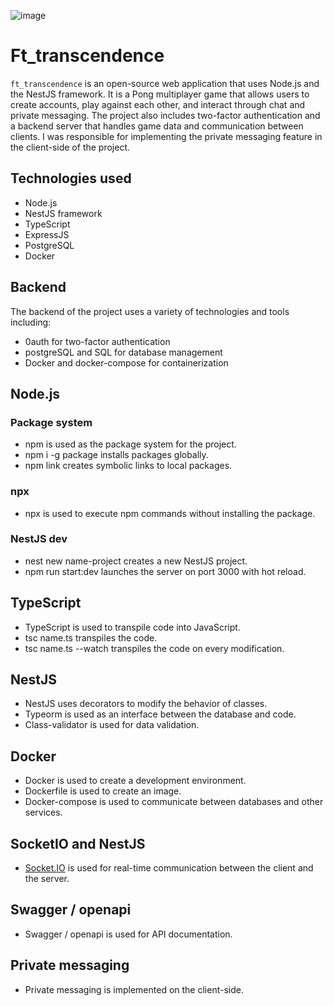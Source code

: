 ![image](https://img.shields.io/badge/Maintained%3F-no-red.svg)

# Ft_transcendence

`ft_transcendence` is an open-source web application that uses Node.js and the NestJS framework. It is a Pong multiplayer game that allows users to create accounts, play against each other, and interact through chat and private messaging. The project also includes two-factor authentication and a backend server that handles game data and communication between clients. I was responsible for implementing the private messaging feature in the client-side of the project.

## Technologies used

- Node.js
- NestJS framework
- TypeScript
- ExpressJS
- PostgreSQL
- Docker

## Backend

The backend of the project uses a variety of technologies and tools including:

- 0auth for two-factor authentication
- postgreSQL and SQL for database management
- Docker and docker-compose for containerization

## Node.js

### Package system

- npm is used as the package system for the project.
- npm i -g package installs packages globally.
- npm link creates symbolic links to local packages.

### npx

- npx is used to execute npm commands without installing the package.

### NestJS dev

- nest new name-project creates a new NestJS project.
- npm run start:dev launches the server on port 3000 with hot reload.

## TypeScript

- TypeScript is used to transpile code into JavaScript.
- tsc name.ts transpiles the code.
- tsc name.ts --watch transpiles the code on every modification.

## NestJS

- NestJS uses decorators to modify the behavior of classes.
- Typeorm is used as an interface between the database and code.
- Class-validator is used for data validation.

## Docker

- Docker is used to create a development environment.
- Dockerfile is used to create an image.
- Docker-compose is used to communicate between databases and other services.

## SocketIO and NestJS

- [Socket.IO](http://socket.io/) is used for real-time communication between the client and the server.

## Swagger / openapi

- Swagger / openapi is used for API documentation.

## Private messaging

- Private messaging is implemented on the client-side.
